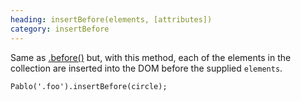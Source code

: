 ```yaml
--- 
heading: insertBefore(elements, [attributes])
category: insertBefore
---
```


Same as [.before()](/api/before) but, with this method, each of the elements in the collection are inserted into the DOM before the supplied `elements`.

    Pablo('.foo').insertBefore(circle);